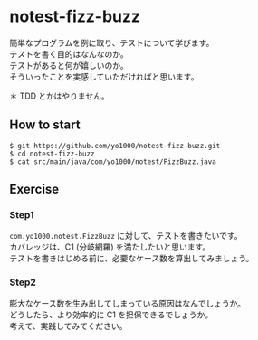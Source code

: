 # notest-fizz-buzz
簡単なプログラムを例に取り、テストについて学びます。  
テストを書く目的はなんなのか。  
テストがあると何が嬉しいのか。  
そういったことを実感していただければと思います。

＊ TDD とかはやりません。

## How to start

```
$ git https://github.com/yo1000/notest-fizz-buzz.git
$ cd notest-fizz-buzz
$ cat src/main/java/com/yo1000/notest/FizzBuzz.java
```

## Exercise

### Step1
`com.yo1000.notest.FizzBuzz` に対して、テストを書きたいです。  
カバレッジは、C1 (分岐網羅) を満たしたいと思います。  
テストを書きはじめる前に、必要なケース数を算出してみましょう。

### Step2
膨大なケース数を生み出してしまっている原因はなんでしょうか。  
どうしたら、より効率的に C1 を担保できるでしょうか。  
考えて、実践してみてください。
